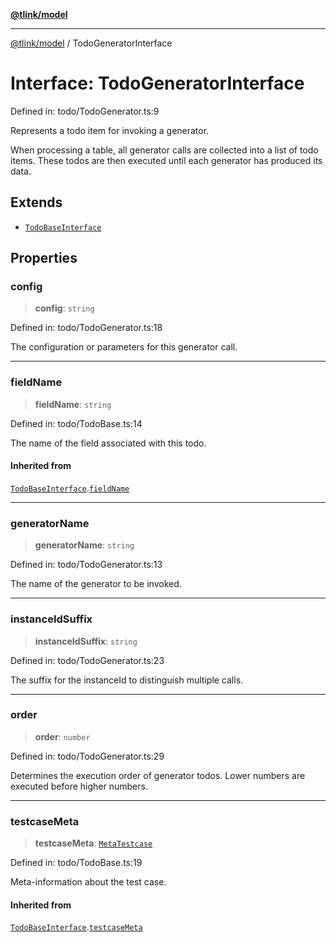 [**@tlink/model**](../README.md)

***

[@tlink/model](../globals.md) / TodoGeneratorInterface

# Interface: TodoGeneratorInterface

Defined in: todo/TodoGenerator.ts:9

Represents a todo item for invoking a generator.

When processing a table, all generator calls are collected into a list of todo items.
These todos are then executed until each generator has produced its data.

## Extends

- [`TodoBaseInterface`](TodoBaseInterface.md)

## Properties

### config

> **config**: `string`

Defined in: todo/TodoGenerator.ts:18

The configuration or parameters for this generator call.

***

### fieldName

> **fieldName**: `string`

Defined in: todo/TodoBase.ts:14

The name of the field associated with this todo.

#### Inherited from

[`TodoBaseInterface`](TodoBaseInterface.md).[`fieldName`](TodoBaseInterface.md#fieldname)

***

### generatorName

> **generatorName**: `string`

Defined in: todo/TodoGenerator.ts:13

The name of the generator to be invoked.

***

### instanceIdSuffix

> **instanceIdSuffix**: `string`

Defined in: todo/TodoGenerator.ts:23

The suffix for the instanceId to distinguish multiple calls.

***

### order

> **order**: `number`

Defined in: todo/TodoGenerator.ts:29

Determines the execution order of generator todos.
Lower numbers are executed before higher numbers.

***

### testcaseMeta

> **testcaseMeta**: [`MetaTestcase`](MetaTestcase.md)

Defined in: todo/TodoBase.ts:19

Meta-information about the test case.

#### Inherited from

[`TodoBaseInterface`](TodoBaseInterface.md).[`testcaseMeta`](TodoBaseInterface.md#testcasemeta)
